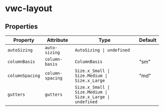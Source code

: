 # vwc-layout

## Properties

| Property        | Attribute        | Type                                             | Default |
|-----------------|------------------|--------------------------------------------------|---------|
| `autoSizing`    | `auto-sizing`    | `AutoSizing \| undefined`                        |         |
| `columnBasis`   | `column-basis`   | `ColumnBasis`                                    | "sm"    |
| `columnSpacing` | `column-spacing` | `Size.x_Small \| Size.Medium \| Size.x_Large`    | "md"    |
| `gutters`       | `gutters`        | `Size.x_Small \| Size.Medium \| Size.x_Large \| undefined` |         |
